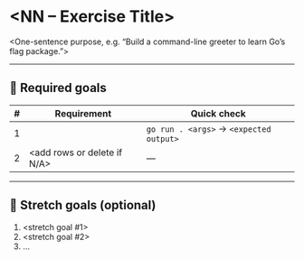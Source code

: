 # <NN – Exercise Title>

<One-sentence purpose, e.g. “Build a command-line greeter to learn Go’s flag package.”>

---

## 🌟 Required goals

| # | Requirement | Quick check |
|---|-------------|-------------|
| 1 | <first must-have feature> | `go run . <args>` → `<expected output>` |
| 2 | <add rows or delete if N/A> | — |

---

## 🚀 Stretch goals (optional)

1. <stretch goal #1>
2. <stretch goal #2>
3. …
